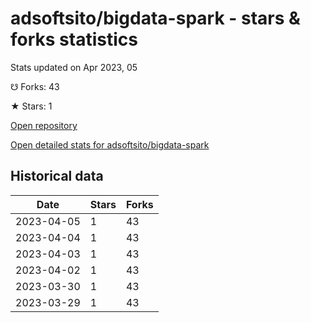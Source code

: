 # adsoftsito/bigdata-spark - stars & forks statistics

Stats updated on Apr 2023, 05

☋ Forks: 43

★ Stars: 1

[Open repository](https://github.com/adsoftsito/bigdata-spark)

[Open detailed stats for adsoftsito/bigdata-spark](https://reviewgithub.com/rep/adsoftsito/bigdata-spark)

## Historical data
| Date | Stars | Forks |
|------|-------|-------|
| 2023-04-05 | 1 | 43 | 
| 2023-04-04 | 1 | 43 | 
| 2023-04-03 | 1 | 43 | 
| 2023-04-02 | 1 | 43 | 
| 2023-03-30 | 1 | 43 | 
| 2023-03-29 | 1 | 43 | 

